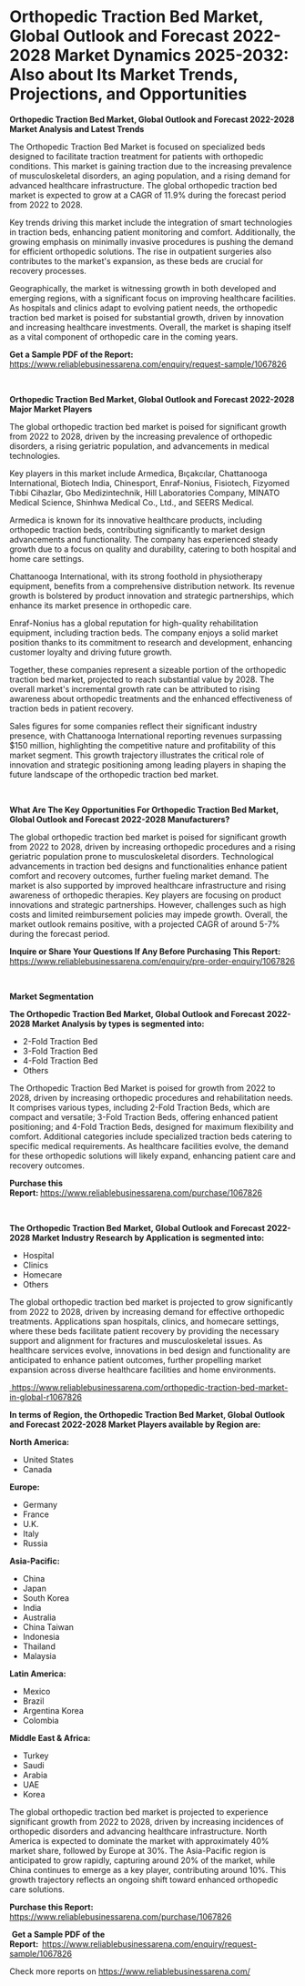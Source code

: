 <p><h1>Orthopedic Traction Bed Market, Global Outlook and Forecast 2022-2028 Market Dynamics 2025-2032: Also about Its Market Trends, Projections, and Opportunities</h1></p><p><strong>Orthopedic Traction Bed Market, Global Outlook and Forecast 2022-2028 Market Analysis and Latest Trends</strong></p>
<p><p>The Orthopedic Traction Bed Market is focused on specialized beds designed to facilitate traction treatment for patients with orthopedic conditions. This market is gaining traction due to the increasing prevalence of musculoskeletal disorders, an aging population, and a rising demand for advanced healthcare infrastructure. The global orthopedic traction bed market is expected to grow at a CAGR of 11.9% during the forecast period from 2022 to 2028.</p><p>Key trends driving this market include the integration of smart technologies in traction beds, enhancing patient monitoring and comfort. Additionally, the growing emphasis on minimally invasive procedures is pushing the demand for efficient orthopedic solutions. The rise in outpatient surgeries also contributes to the market's expansion, as these beds are crucial for recovery processes.</p><p>Geographically, the market is witnessing growth in both developed and emerging regions, with a significant focus on improving healthcare facilities. As hospitals and clinics adapt to evolving patient needs, the orthopedic traction bed market is poised for substantial growth, driven by innovation and increasing healthcare investments. Overall, the market is shaping itself as a vital component of orthopedic care in the coming years.</p></p>
<p><strong>Get a Sample PDF of the Report:&nbsp;</strong> <a href="https://www.reliablebusinessarena.com/enquiry/request-sample/1067826?utm_campaign=2632&utm_medium=2&utm_source=Github&utm_content=ia&utm_term=21032025&utm_id=orthopedic-traction-bed-market-global-outlook-and-forecast-2022-2028">https://www.reliablebusinessarena.com/enquiry/request-sample/1067826</a></p>
<p>&nbsp;</p>
<p><strong>Orthopedic Traction Bed Market, Global Outlook and Forecast 2022-2028 Major Market Players</strong></p>
<p><p>The global orthopedic traction bed market is poised for significant growth from 2022 to 2028, driven by the increasing prevalence of orthopedic disorders, a rising geriatric population, and advancements in medical technologies. </p><p>Key players in this market include Armedica, Bıçakcılar, Chattanooga International, Biotech India, Chinesport, Enraf-Nonius, Fisiotech, Fizyomed Tıbbi Cihazlar, Gbo Medizintechnik, Hill Laboratories Company, MINATO Medical Science, Shinhwa Medical Co., Ltd., and SEERS Medical. </p><p>Armedica is known for its innovative healthcare products, including orthopedic traction beds, contributing significantly to market design advancements and functionality. The company has experienced steady growth due to a focus on quality and durability, catering to both hospital and home care settings.</p><p>Chattanooga International, with its strong foothold in physiotherapy equipment, benefits from a comprehensive distribution network. Its revenue growth is bolstered by product innovation and strategic partnerships, which enhance its market presence in orthopedic care.</p><p>Enraf-Nonius has a global reputation for high-quality rehabilitation equipment, including traction beds. The company enjoys a solid market position thanks to its commitment to research and development, enhancing customer loyalty and driving future growth.</p><p>Together, these companies represent a sizeable portion of the orthopedic traction bed market, projected to reach substantial value by 2028. The overall market's incremental growth rate can be attributed to rising awareness about orthopedic treatments and the enhanced effectiveness of traction beds in patient recovery.</p><p>Sales figures for some companies reflect their significant industry presence, with Chattanooga International reporting revenues surpassing $150 million, highlighting the competitive nature and profitability of this market segment. This growth trajectory illustrates the critical role of innovation and strategic positioning among leading players in shaping the future landscape of the orthopedic traction bed market.</p></p>
<p>&nbsp;</p>
<p><strong>What Are The Key Opportunities For Orthopedic Traction Bed Market, Global Outlook and Forecast 2022-2028 Manufacturers?</strong></p>
<p><p>The global orthopedic traction bed market is poised for significant growth from 2022 to 2028, driven by increasing orthopedic procedures and a rising geriatric population prone to musculoskeletal disorders. Technological advancements in traction bed designs and functionalities enhance patient comfort and recovery outcomes, further fueling market demand. The market is also supported by improved healthcare infrastructure and rising awareness of orthopedic therapies. Key players are focusing on product innovations and strategic partnerships. However, challenges such as high costs and limited reimbursement policies may impede growth. Overall, the market outlook remains positive, with a projected CAGR of around 5-7% during the forecast period.</p></p>
<p><strong>Inquire or Share Your Questions If Any Before Purchasing This Report:</strong> <a href="https://www.reliablebusinessarena.com/enquiry/pre-order-enquiry/1067826?utm_campaign=2632&utm_medium=2&utm_source=Github&utm_content=ia&utm_term=21032025&utm_id=orthopedic-traction-bed-market-global-outlook-and-forecast-2022-2028">https://www.reliablebusinessarena.com/enquiry/pre-order-enquiry/1067826</a></p>
<p>&nbsp;</p>
<p><strong>Market Segmentation</strong></p>
<p><strong>The Orthopedic Traction Bed Market, Global Outlook and Forecast 2022-2028 Market Analysis by types is segmented into:</strong></p>
<p><ul><li>2-Fold Traction Bed</li><li>3-Fold Traction Bed</li><li>4-Fold Traction Bed</li><li>Others</li></ul></p>
<p><p>The Orthopedic Traction Bed Market is poised for growth from 2022 to 2028, driven by increasing orthopedic procedures and rehabilitation needs. It comprises various types, including 2-Fold Traction Beds, which are compact and versatile; 3-Fold Traction Beds, offering enhanced patient positioning; and 4-Fold Traction Beds, designed for maximum flexibility and comfort. Additional categories include specialized traction beds catering to specific medical requirements. As healthcare facilities evolve, the demand for these orthopedic solutions will likely expand, enhancing patient care and recovery outcomes.</p></p>
<p><strong>Purchase this Report:&nbsp;</strong><a href="https://www.reliablebusinessarena.com/purchase/1067826?utm_campaign=2632&utm_medium=2&utm_source=Github&utm_content=ia&utm_term=21032025&utm_id=orthopedic-traction-bed-market-global-outlook-and-forecast-2022-2028">https://www.reliablebusinessarena.com/purchase/1067826</a></p>
<p>&nbsp;</p>
<p><strong>The Orthopedic Traction Bed Market, Global Outlook and Forecast 2022-2028 Market Industry Research by Application is segmented into:</strong></p>
<p><ul><li>Hospital</li><li>Clinics</li><li>Homecare</li><li>Others</li></ul></p>
<p><p>The global orthopedic traction bed market is projected to grow significantly from 2022 to 2028, driven by increasing demand for effective orthopedic treatments. Applications span hospitals, clinics, and homecare settings, where these beds facilitate patient recovery by providing the necessary support and alignment for fractures and musculoskeletal issues. As healthcare services evolve, innovations in bed design and functionality are anticipated to enhance patient outcomes, further propelling market expansion across diverse healthcare facilities and home environments.</p></p>
<p><a href="https://www.reliablebusinessarena.com/orthopedic-traction-bed-market-in-global-r1067826?utm_campaign=2632&utm_medium=2&utm_source=Github&utm_content=ia&utm_term=21032025&utm_id=orthopedic-traction-bed-market-global-outlook-and-forecast-2022-2028">&nbsp;https://www.reliablebusinessarena.com/orthopedic-traction-bed-market-in-global-r1067826</a></p>
<p><strong>In terms of Region, the Orthopedic Traction Bed Market, Global Outlook and Forecast 2022-2028 Market Players available by Region are:</strong></p>
<p>
    <p> <strong> North America: </strong>
        <ul>
            <li>United States</li>
            <li>Canada</li>
        </ul>
        </p> 
    <p> <strong> Europe: </strong>
        <ul>
            <li>Germany</li>
            <li>France</li>
            <li>U.K.</li>
            <li>Italy</li>
            <li>Russia</li>
        </ul>
        </p> 
    <p> <strong> Asia-Pacific: </strong>
        <ul>
            <li>China</li>
            <li>Japan</li>
            <li>South Korea</li>
            <li>India</li>
            <li>Australia</li>
            <li>China Taiwan</li>
            <li>Indonesia</li>
            <li>Thailand</li>
            <li>Malaysia</li>
        </ul>
        </p> 
    <p> <strong> Latin America: </strong>
        <ul>
            <li>Mexico</li>
            <li>Brazil</li>
            <li>Argentina Korea</li>
            <li>Colombia</li>
        </ul>
        </p> 
    <p> <strong> Middle East & Africa: </strong>
        <ul>
            <li>Turkey</li>
            <li>Saudi</li>
            <li>Arabia</li>
            <li>UAE</li>
            <li>Korea</li>
        </ul>
    </p>
    </p>
<p><p>The global orthopedic traction bed market is projected to experience significant growth from 2022 to 2028, driven by increasing incidences of orthopedic disorders and advancing healthcare infrastructure. North America is expected to dominate the market with approximately 40% market share, followed by Europe at 30%. The Asia-Pacific region is anticipated to grow rapidly, capturing around 20% of the market, while China continues to emerge as a key player, contributing around 10%. This growth trajectory reflects an ongoing shift toward enhanced orthopedic care solutions.</p></p>
<p><strong>Purchase this Report: </strong><a href="https://www.reliablebusinessarena.com/purchase/1067826?utm_campaign=2632&utm_medium=2&utm_source=Github&utm_content=ia&utm_term=21032025&utm_id=orthopedic-traction-bed-market-global-outlook-and-forecast-2022-2028">https://www.reliablebusinessarena.com/purchase/1067826</a></p>
<p>&nbsp;<strong>Get a Sample PDF of the Report:&nbsp;&nbsp;</strong><a href="https://www.reliablebusinessarena.com/enquiry/request-sample/1067826?utm_campaign=2632&utm_medium=2&utm_source=Github&utm_content=ia&utm_term=21032025&utm_id=orthopedic-traction-bed-market-global-outlook-and-forecast-2022-2028">https://www.reliablebusinessarena.com/enquiry/request-sample/1067826</a></p>
<p><strong></strong></p>
<p>Check more reports on <a href="https://www.reliablebusinessarena.com/?utm_campaign=2632&utm_medium=2&utm_source=Github&utm_content=ia&utm_term=21032025&utm_id=orthopedic-traction-bed-market-global-outlook-and-forecast-2022-2028">https://www.reliablebusinessarena.com/</a></p>